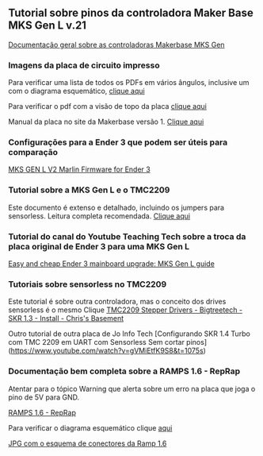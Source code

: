 ## Tutorial sobre pinos da controladora Maker Base MKS Gen L v.21

[Documentação geral sobre as controladoras Makerbase MKS Gen](https://github.com/edilsoncorrea/MKS-GEN_L)

### Imagens da placa de circuito impresso

Para verificar uma lista de todos os PDFs em vários ângulos, inclusive um com o diagrama esquemático, [clique aqui](https://github.com/edilsoncorrea/MKS-GEN_L/tree/master/hardware/MKS%20Gen_L%20V2.1_001)

Para verificar o pdf com a visão de topo da placa 
[clique aqui](https://github.com/edilsoncorrea/MKS-GEN_L/blob/master/hardware/MKS%20Gen_L%20V2.1_001/MKS%20GEN_L%20V2.1_001%20TOP.pdf)

Manual da placa no site da Makerbase versão 1. [Clique aqui](https://www.botnroll.com/img/cms/MKS-Gen-L.pdf)

### Configurações para a Ender 3 que podem ser úteis para comparação
[MKS GEN L V2 Marlin Firmware for Ender 3](https://github.com/MasterPuffin/MKS-GEN-L-V2-Marlin-Firmware-for-Ender-3)

### Tutorial sobre a MKS Gen L e o TMC2209 
Este documento é extenso e detalhado, incluindo os jumpers para sensorless. Leitura completa recomendada. [Clique aqui](https://github.com/makerbase-mks/MKS-GEN_L/wiki/Drivers_MKS_TMC2209)

### Tutorial do canal do Youtube Teaching Tech sobre a troca da placa original de Ender 3 para uma MKS Gen L
[Easy and cheap Ender 3 mainboard upgrade: MKS Gen L guide](https://www.youtube.com/watch?v=LNdMYgwez8Y&t=29)

### Tutoriais sobre sensorless no TMC2209
Este tutorial é sobre outra controladora, mas o conceito dos drives sensorless é o mesmo
Clique [TMC2209 Stepper Drivers - Bigtreetech - SKR 1.3 - Install - Chris's Basement](https://www.youtube.com/watch?v=H5ea2iyOscg)

Outro tutorial de outra placa de Jo Info Tech [Configurando SKR 1.4 Turbo com TMC 2209 em UART com Sensorless Sem cortar pinos]
(https://www.youtube.com/watch?v=gVMiEtfK9S8&t=1075s)

### Documentação bem completa sobre a RAMPS 1.6 - RepRap
Atentar para o tópico Warning que alerta sobre um erro na placa que joga o pino de 5V para GND.

[RAMPS 1.6 - RepRap](https://reprap.org/wiki/RAMPS_1.6)

Para verificar o diagrama esquemático clique [aqui](https://github.com/bigtreetech/ramps-1.6/blob/master/Ramps1.6/hardware/R6Schematic%20diagram.pdf)

[JPG com o esquema de conectores da Ramp 1.6](https://reprap.org/wiki/File:RAMPS1-6connectors.jpg)
